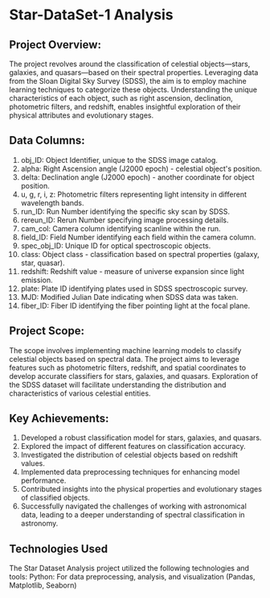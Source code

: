 # Star-DataSet-1 Analysis

## Project Overview:
The project revolves around the classification of celestial objects—stars, galaxies, and quasars—based on their spectral properties. Leveraging data from the Sloan Digital Sky Survey (SDSS), the aim is to employ machine learning techniques to categorize these objects. Understanding the unique characteristics of each object, such as right ascension, declination, photometric filters, and redshift, enables insightful exploration of their physical attributes and evolutionary stages.

## Data Columns:
1. obj_ID: Object Identifier, unique to the SDSS image catalog.
2. alpha: Right Ascension angle (J2000 epoch) - celestial object's position.
3. delta: Declination angle (J2000 epoch) - another coordinate for object position.
4. u, g, r, i, z: Photometric filters representing light intensity in different wavelength bands.
5. run_ID: Run Number identifying the specific sky scan by SDSS.
6. rereun_ID: Rerun Number specifying image processing details.
7. cam_col: Camera column identifying scanline within the run.
8. field_ID: Field Number identifying each field within the camera column.
9. spec_obj_ID: Unique ID for optical spectroscopic objects.
10. class: Object class - classification based on spectral properties (galaxy, star, quasar).
11. redshift: Redshift value - measure of universe expansion since light emission.
12. plate: Plate ID identifying plates used in SDSS spectroscopic survey.
13. MJD: Modified Julian Date indicating when SDSS data was taken.
14. fiber_ID: Fiber ID identifying the fiber pointing light at the focal plane.

## Project Scope:
The scope involves implementing machine learning models to classify celestial objects based on spectral data. The project aims to leverage features such as photometric filters, redshift, and spatial coordinates to develop accurate classifiers for stars, galaxies, and quasars. Exploration of the SDSS dataset will facilitate understanding the distribution and characteristics of various celestial entities.

## Key Achievements:
1. Developed a robust classification model for stars, galaxies, and quasars.
2. Explored the impact of different features on classification accuracy.
3. Investigated the distribution of celestial objects based on redshift values.
4. Implemented data preprocessing techniques for enhancing model performance.
5. Contributed insights into the physical properties and evolutionary stages of classified objects.
6. Successfully navigated the challenges of working with astronomical data, leading to a deeper understanding of spectral classification in astronomy.

## Technologies Used
The Star Dataset Analysis project utilized the following technologies and tools:
Python: For data preprocessing, analysis, and visualization (Pandas, Matplotlib, Seaborn)
